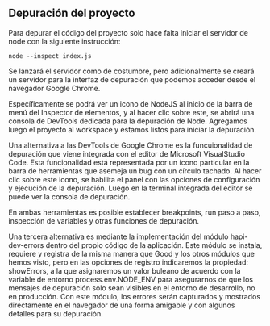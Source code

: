 ## Depuración del proyecto

Para depurar el código del proyecto solo hace falta iniciar el servidor de node con la siguiente instrucción:

```
node --inspect index.js
```

Se lanzará el servidor como de costumbre, pero adicionalmente se creará un servidor para la interfaz de depuración que podemos acceder desde el navegador Google Chrome.

Específicamente se podrá ver un icono de NodeJS al inicio de la barra de menú del Inspector de elementos, y al hacer clic sobre este, se abrirá una consola de DevTools dedicada para la depuración de Node. Agregamos luego el proyecto al workspace y estamos listos para iniciar la depuración.

Una alternativa a las DevTools de Google Chrome es la funcuionalidad de depuración que viene integrada con el editor de Microsoft VisualStudio Code. Esta funcionalidad está representada por un ícono particular en la barra de herramientas que asemeja un bug con un círculo tachado. Al hacer clic sobre este icono, se habilita el panel con las opciones de configuración y ejecución de la depuración. Luego en la terminal integrada del editor se puede ver la consola de depuración.

En ambas herramientas es posible establecer breakpoints, run paso a paso, inspección de variables y otras funciones de depuración.

Una tercera alternativa es mediante la implementación del módulo hapi-dev-errors dentro del propio código de la aplicación. Este módulo se instala, requiere y registra de la misma manera que Good y los otros módulos que hemos visto, pero en las opciones de registro indicaremos la propiedad: showErrors, a la que asignaremos un valor buleano de acuerdo con la variable de entorno process.env.NODE_ENV para asegurarnos de que los mensajes de depuración solo sean visibles en el entorno de desarrollo, no en producción. Con este módulo, los errores serán capturados y mostrados directamente en el navegador de una forma amigable y con algunos detalles para su depuración.
